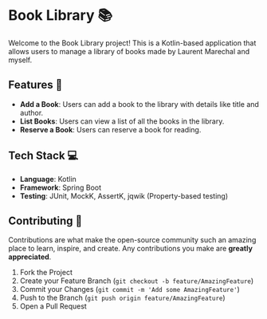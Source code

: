 # Book Library 📚

Welcome to the Book Library project! This is a Kotlin-based application that allows users to manage a library of books made by Laurent Marechal and myself.

## Features 🚀

- **Add a Book**: Users can add a book to the library with details like title and author.
- **List Books**: Users can view a list of all the books in the library.
- **Reserve a Book**: Users can reserve a book for reading.

## Tech Stack 💻

- **Language**: Kotlin
- **Framework**: Spring Boot
- **Testing**: JUnit, MockK, AssertK, jqwik (Property-based testing)

## Contributing 🤝

Contributions are what make the open-source community such an amazing place to learn, inspire, and create. Any contributions you make are **greatly appreciated**.

1. Fork the Project
2. Create your Feature Branch (`git checkout -b feature/AmazingFeature`)
3. Commit your Changes (`git commit -m 'Add some AmazingFeature'`)
4. Push to the Branch (`git push origin feature/AmazingFeature`)
5. Open a Pull Request

